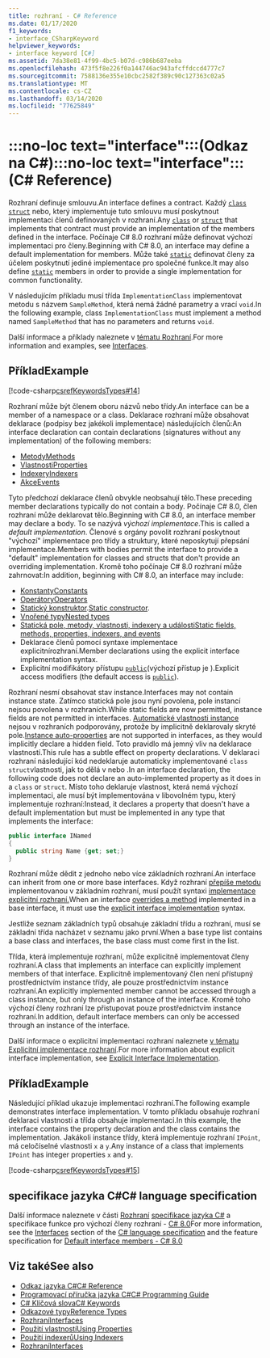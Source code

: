 ```yaml
---
title: rozhraní - C# Reference
ms.date: 01/17/2020
f1_keywords:
- interface_CSharpKeyword
helpviewer_keywords:
- interface keyword [C#]
ms.assetid: 7da38e81-4f99-4bc5-b07d-c986b687eeba
ms.openlocfilehash: 473f5f8e226f0a144746ac943afcffdccd4777c7
ms.sourcegitcommit: 7588136e355e10cbc2582f389c90c127363c02a5
ms.translationtype: MT
ms.contentlocale: cs-CZ
ms.lasthandoff: 03/14/2020
ms.locfileid: "77625849"
---
```

# <a name="no-loc-textinterface-c-reference"></a><span data-ttu-id="decd5-102">:::no-loc text="interface":::(Odkaz na C#)</span><span class="sxs-lookup"><span data-stu-id="decd5-102">:::no-loc text="interface"::: (C# Reference)</span></span>

<span data-ttu-id="decd5-103">Rozhraní definuje smlouvu.</span><span class="sxs-lookup"><span data-stu-id="decd5-103">An interface defines a contract.</span></span> <span data-ttu-id="decd5-104">Každý [`class`](class.md) [`struct`](../builtin-types/struct.md) nebo, který implementuje tuto smlouvu musí poskytnout implementaci členů definovaných v rozhraní.</span><span class="sxs-lookup"><span data-stu-id="decd5-104">Any [`class`](class.md) or [`struct`](../builtin-types/struct.md) that implements that contract must provide an implementation of the members defined in the interface.</span></span> <span data-ttu-id="decd5-105">Počínaje C# 8.0 rozhraní může definovat výchozí implementaci pro členy.</span><span class="sxs-lookup"><span data-stu-id="decd5-105">Beginning with C# 8.0, an interface may define a default implementation for members.</span></span> <span data-ttu-id="decd5-106">Může také [`static`](static.md) definovat členy za účelem poskytnutí jediné implementace pro společné funkce.</span><span class="sxs-lookup"><span data-stu-id="decd5-106">It may also define [`static`](static.md) members in order to provide a single implementation for common functionality.</span></span>

<span data-ttu-id="decd5-107">V následujícím příkladu musí třída `ImplementationClass` implementovat metodu s názvem `SampleMethod`, která nemá žádné parametry a vrací `void`.</span><span class="sxs-lookup"><span data-stu-id="decd5-107">In the following example, class `ImplementationClass` must implement a method named `SampleMethod` that has no parameters and returns `void`.</span></span>

<span data-ttu-id="decd5-108">Další informace a příklady naleznete v [tématu Rozhraní](../../programming-guide/interfaces/index.md).</span><span class="sxs-lookup"><span data-stu-id="decd5-108">For more information and examples, see [Interfaces](../../programming-guide/interfaces/index.md).</span></span>

## <a name="example"></a><span data-ttu-id="decd5-109">Příklad</span><span class="sxs-lookup"><span data-stu-id="decd5-109">Example</span></span>

[!code-csharp[csrefKeywordsTypes#14](~/samples/snippets/csharp/VS_Snippets_VBCSharp/csrefKeywordsTypes/CS/keywordsTypes.cs#14)]

<span data-ttu-id="decd5-110">Rozhraní může být členem oboru názvů nebo třídy.</span><span class="sxs-lookup"><span data-stu-id="decd5-110">An interface can be a member of a namespace or a class.</span></span> <span data-ttu-id="decd5-111">Deklarace rozhraní může obsahovat deklarace (podpisy bez jakékoli implementace) následujících členů:</span><span class="sxs-lookup"><span data-stu-id="decd5-111">An interface declaration can contain declarations (signatures without any implementation) of the following members:</span></span>

- [<span data-ttu-id="decd5-112">Metody</span><span class="sxs-lookup"><span data-stu-id="decd5-112">Methods</span></span>](../../programming-guide/classes-and-structs/methods.md)
- [<span data-ttu-id="decd5-113">Vlastnosti</span><span class="sxs-lookup"><span data-stu-id="decd5-113">Properties</span></span>](../../programming-guide/classes-and-structs/using-properties.md)
- [<span data-ttu-id="decd5-114">Indexery</span><span class="sxs-lookup"><span data-stu-id="decd5-114">Indexers</span></span>](../../programming-guide/indexers/using-indexers.md)
- [<span data-ttu-id="decd5-115">Akce</span><span class="sxs-lookup"><span data-stu-id="decd5-115">Events</span></span>](event.md)

<span data-ttu-id="decd5-116">Tyto předchozí deklarace členů obvykle neobsahují tělo.</span><span class="sxs-lookup"><span data-stu-id="decd5-116">These preceding member declarations typically do not contain a body.</span></span> <span data-ttu-id="decd5-117">Počínaje C# 8.0, člen rozhraní může deklarovat tělo.</span><span class="sxs-lookup"><span data-stu-id="decd5-117">Beginning with C# 8.0, an interface member may declare a body.</span></span> <span data-ttu-id="decd5-118">To se nazývá *výchozí implementace*.</span><span class="sxs-lookup"><span data-stu-id="decd5-118">This is called a *default implementation*.</span></span> <span data-ttu-id="decd5-119">Členové s orgány povolit rozhraní poskytnout "výchozí" implementace pro třídy a struktury, které neposkytují přepsání implementace.</span><span class="sxs-lookup"><span data-stu-id="decd5-119">Members with bodies permit the interface to provide a "default" implementation for classes and structs that don't provide an overriding implementation.</span></span> <span data-ttu-id="decd5-120">Kromě toho počínaje C# 8.0 rozhraní může zahrnovat:</span><span class="sxs-lookup"><span data-stu-id="decd5-120">In addition, beginning with C# 8.0, an interface may include:</span></span>

- [<span data-ttu-id="decd5-121">Konstanty</span><span class="sxs-lookup"><span data-stu-id="decd5-121">Constants</span></span>](const.md)
- [<span data-ttu-id="decd5-122">Operátory</span><span class="sxs-lookup"><span data-stu-id="decd5-122">Operators</span></span>](../operators/operator-overloading.md)
- <span data-ttu-id="decd5-123">[Statický konstruktor](../../programming-guide/classes-and-structs/constructors.md#static-constructors).</span><span class="sxs-lookup"><span data-stu-id="decd5-123">[Static constructor](../../programming-guide/classes-and-structs/constructors.md#static-constructors).</span></span>
- [<span data-ttu-id="decd5-124">Vnořené typy</span><span class="sxs-lookup"><span data-stu-id="decd5-124">Nested types</span></span>](../../programming-guide/classes-and-structs/nested-types.md)
- [<span data-ttu-id="decd5-125">Statická pole, metody, vlastnosti, indexery a události</span><span class="sxs-lookup"><span data-stu-id="decd5-125">Static fields, methods, properties, indexers, and events</span></span>](static.md)
- <span data-ttu-id="decd5-126">Deklarace členů pomocí syntaxe implementace explicitnírozhraní.</span><span class="sxs-lookup"><span data-stu-id="decd5-126">Member declarations using the explicit interface implementation syntax.</span></span>
- <span data-ttu-id="decd5-127">Explicitní modifikátory přístupu [`public`](access-modifiers.md)(výchozí přístup je ).</span><span class="sxs-lookup"><span data-stu-id="decd5-127">Explicit access modifiers (the default access is [`public`](access-modifiers.md)).</span></span>

<span data-ttu-id="decd5-128">Rozhraní nesmí obsahovat stav instance.</span><span class="sxs-lookup"><span data-stu-id="decd5-128">Interfaces may not contain instance state.</span></span> <span data-ttu-id="decd5-129">Zatímco statická pole jsou nyní povolena, pole instancí nejsou povolena v rozhraních.</span><span class="sxs-lookup"><span data-stu-id="decd5-129">While static fields are now permitted, instance fields are not permitted in interfaces.</span></span> <span data-ttu-id="decd5-130">[Automatické vlastnosti instance](../../programming-guide/classes-and-structs/auto-implemented-properties.md) nejsou v rozhraních podporovány, protože by implicitně deklarovaly skryté pole.</span><span class="sxs-lookup"><span data-stu-id="decd5-130">[Instance auto-properties](../../programming-guide/classes-and-structs/auto-implemented-properties.md) are not supported in interfaces, as they would implicitly declare a hidden field.</span></span> <span data-ttu-id="decd5-131">Toto pravidlo má jemný vliv na deklarace vlastností.</span><span class="sxs-lookup"><span data-stu-id="decd5-131">This rule has a subtle effect on property declarations.</span></span> <span data-ttu-id="decd5-132">V deklaraci rozhraní následující kód nedeklaruje automaticky implementované `class` `struct`vlastnosti, jak to dělá v nebo .</span><span class="sxs-lookup"><span data-stu-id="decd5-132">In an interface declaration, the following code does not declare an auto-implemented property as it does in a `class` or `struct`.</span></span> <span data-ttu-id="decd5-133">Místo toho deklaruje vlastnost, která nemá výchozí implementaci, ale musí být implementována v libovolném typu, který implementuje rozhraní:</span><span class="sxs-lookup"><span data-stu-id="decd5-133">Instead, it declares a property that doesn't have a default implementation but must be implemented in any type that implements the interface:</span></span>

```csharp
public interface INamed
{
  public string Name {get; set;}
}
```

<span data-ttu-id="decd5-134">Rozhraní může dědit z jednoho nebo více základních rozhraní.</span><span class="sxs-lookup"><span data-stu-id="decd5-134">An interface can inherit from one or more base interfaces.</span></span> <span data-ttu-id="decd5-135">Když rozhraní [přepíše metodu](override.md) implementovanou v základním rozhraní, musí použít syntaxi [implementace explicitní rozhraní.](../../programming-guide/interfaces/explicit-interface-implementation.md)</span><span class="sxs-lookup"><span data-stu-id="decd5-135">When an interface [overrides a method](override.md) implemented in a base interface, it must use the [explicit interface implementation](../../programming-guide/interfaces/explicit-interface-implementation.md) syntax.</span></span>

<span data-ttu-id="decd5-136">Jestliže seznam základních typů obsahuje základní třídu a rozhraní, musí se základní třída nacházet v seznamu jako první.</span><span class="sxs-lookup"><span data-stu-id="decd5-136">When a base type list contains a base class and interfaces, the base class must come first in the list.</span></span>

<span data-ttu-id="decd5-137">Třída, která implementuje rozhraní, může explicitně implementovat členy rozhraní.</span><span class="sxs-lookup"><span data-stu-id="decd5-137">A class that implements an interface can explicitly implement members of that interface.</span></span> <span data-ttu-id="decd5-138">Explicitně implementovaný člen není přístupný prostřednictvím instance třídy, ale pouze prostřednictvím instance rozhraní.</span><span class="sxs-lookup"><span data-stu-id="decd5-138">An explicitly implemented member cannot be accessed through a class instance, but only through an instance of the interface.</span></span> <span data-ttu-id="decd5-139">Kromě toho výchozí členy rozhraní lze přistupovat pouze prostřednictvím instance rozhraní.</span><span class="sxs-lookup"><span data-stu-id="decd5-139">In addition, default interface members can only be accessed through an instance of the interface.</span></span>

<span data-ttu-id="decd5-140">Další informace o explicitní implementaci rozhraní naleznete [v tématu Explicitní implementace rozhraní](../../programming-guide/interfaces/explicit-interface-implementation.md).</span><span class="sxs-lookup"><span data-stu-id="decd5-140">For more information about explicit interface implementation, see [Explicit Interface Implementation](../../programming-guide/interfaces/explicit-interface-implementation.md).</span></span>

## <a name="example"></a><span data-ttu-id="decd5-141">Příklad</span><span class="sxs-lookup"><span data-stu-id="decd5-141">Example</span></span>

<span data-ttu-id="decd5-142">Následující příklad ukazuje implementaci rozhraní.</span><span class="sxs-lookup"><span data-stu-id="decd5-142">The following example demonstrates interface implementation.</span></span> <span data-ttu-id="decd5-143">V tomto příkladu obsahuje rozhraní deklaraci vlastnosti a třída obsahuje implementaci.</span><span class="sxs-lookup"><span data-stu-id="decd5-143">In this example, the interface contains the property declaration and the class contains the implementation.</span></span> <span data-ttu-id="decd5-144">Jakákoli instance třídy, která implementuje rozhraní `IPoint`, má celočíselné vlastnosti `x` a `y`.</span><span class="sxs-lookup"><span data-stu-id="decd5-144">Any instance of a class that implements `IPoint` has integer properties `x` and `y`.</span></span>

[!code-csharp[csrefKeywordsTypes#15](~/samples/snippets/csharp/VS_Snippets_VBCSharp/csrefKeywordsTypes/CS/keywordsTypes.cs#15)]

## <a name="c-language-specification"></a><span data-ttu-id="decd5-145">specifikace jazyka C#</span><span class="sxs-lookup"><span data-stu-id="decd5-145">C# language specification</span></span>

<span data-ttu-id="decd5-146">Další informace naleznete v části [Rozhraní](~/_csharplang/spec/interfaces.md) [specifikace jazyka C#](~/_csharplang/spec/introduction.md) a specifikace funkce pro výchozí členy rozhraní - [C# 8.0](~/_csharplang/proposals/csharp-8.0/default-interface-methods.md)</span><span class="sxs-lookup"><span data-stu-id="decd5-146">For more information, see the [Interfaces](~/_csharplang/spec/interfaces.md) section of the [C# language specification](~/_csharplang/spec/introduction.md) and the feature specification for [Default interface members - C# 8.0](~/_csharplang/proposals/csharp-8.0/default-interface-methods.md)</span></span>

## <a name="see-also"></a><span data-ttu-id="decd5-147">Viz také</span><span class="sxs-lookup"><span data-stu-id="decd5-147">See also</span></span>

- [<span data-ttu-id="decd5-148">Odkaz jazyka C#</span><span class="sxs-lookup"><span data-stu-id="decd5-148">C# Reference</span></span>](../index.md)
- [<span data-ttu-id="decd5-149">Programovací příručka jazyka C#</span><span class="sxs-lookup"><span data-stu-id="decd5-149">C# Programming Guide</span></span>](../../programming-guide/index.md)
- [<span data-ttu-id="decd5-150">C# Klíčová slova</span><span class="sxs-lookup"><span data-stu-id="decd5-150">C# Keywords</span></span>](index.md)
- [<span data-ttu-id="decd5-151">Odkazové typy</span><span class="sxs-lookup"><span data-stu-id="decd5-151">Reference Types</span></span>](reference-types.md)
- [<span data-ttu-id="decd5-152">Rozhraní</span><span class="sxs-lookup"><span data-stu-id="decd5-152">Interfaces</span></span>](../../programming-guide/interfaces/index.md)
- [<span data-ttu-id="decd5-153">Použití vlastností</span><span class="sxs-lookup"><span data-stu-id="decd5-153">Using Properties</span></span>](../../programming-guide/classes-and-structs/using-properties.md)
- [<span data-ttu-id="decd5-154">Použití indexerů</span><span class="sxs-lookup"><span data-stu-id="decd5-154">Using Indexers</span></span>](../../programming-guide/indexers/using-indexers.md)
- [<span data-ttu-id="decd5-155">Rozhraní</span><span class="sxs-lookup"><span data-stu-id="decd5-155">Interfaces</span></span>](../../programming-guide/interfaces/index.md)
